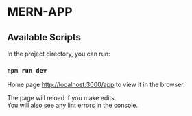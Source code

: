 # MERN-APP

## Available Scripts

In the project directory, you can run:

### `npm run dev`

Home page [http://localhost:3000/app](http://localhost:3000/app) to view it in the browser.

The page will reload if you make edits.\
You will also see any lint errors in the console.